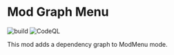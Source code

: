 # Mod Graph Menu
![build](https://github.com/Redoishi/ModGraphMenu/workflows/build/badge.svg)
![CodeQL](https://github.com/Redoishi/ModGraphMenu/workflows/CodeQL/badge.svg)

This mod adds a dependency graph to ModMenu mode.
